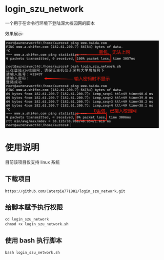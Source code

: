 # login_szu_network

一个用于在命令行环境下登陆深大校园网的脚本

效果展示:

![example](./example.png)

# 使用说明

目前该项目仅支持 linux 系统

## 下载项目

```
https://github.com/Caterpie771881/login_szu_network.git
```

## 给脚本赋予执行权限

```
cd login_szu_network
chmod +x login_szu_network.sh
```

## 使用 bash 执行脚本
```
bash login_szu_network.sh
```